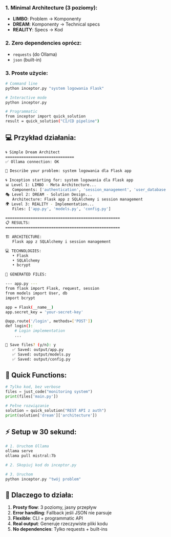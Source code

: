 ### **1. Minimal Architecture (3 poziomy):**
- **LIMBO**: Problem → Komponenty  
- **DREAM**: Komponenty → Technical specs
- **REALITY**: Specs → Kod

### **2. Zero dependencies oprócz:**
- `requests` (do Ollama)
- `json` (built-in)

### **3. Proste użycie:**

```bash
# Command line
python inceptor.py "system logowania Flask"

# Interactive mode  
python inceptor.py

# Programmatic
from inceptor import quick_solution
result = quick_solution("CI/CD pipeline")
```

## 💻 **Przykład działania:**

```bash
🌀 Simple Dream Architect
==============================
✅ Ollama connection: OK

🎯 Describe your problem: system logowania dla Flask app

🌀 Inception starting for: system logowania dla Flask app
📊 Level 1: LIMBO - Meta Architecture...
   Components: ['authentication', 'session_management', 'user_database']
🎭 Level 2: DREAM - Solution Design...  
   Architecture: Flask app z SQLAlchemy i session management
🌍 Level 3: REALITY - Implementation...
   Files: ['app.py', 'models.py', 'config.py']

==================================================
📋 RESULTS:
==================================================

🏗️ ARCHITECTURE:
   Flask app z SQLAlchemy i session management

💻 TECHNOLOGIES:
   • Flask
   • SQLAlchemy
   • bcrypt

📁 GENERATED FILES:

--- app.py ---
from flask import Flask, request, session
from models import User, db
import bcrypt

app = Flask(__name__)
app.secret_key = 'your-secret-key'

@app.route('/login', methods=['POST'])
def login():
    # Login implementation
    ...

💾 Save files? (y/n): y
   ✅ Saved: output/app.py
   ✅ Saved: output/models.py  
   ✅ Saved: output/config.py
```

## 🔧 **Quick Functions:**

```python
# Tylko kod, bez verbose
files = just_code("monitoring system")
print(files['main.py'])

# Pełne rozwiązanie
solution = quick_solution("REST API z auth")
print(solution['dream']['architecture'])
```

## ⚡ **Setup w 30 sekund:**

```bash
# 1. Uruchom Ollama
ollama serve
ollama pull mistral:7b

# 2. Skopiuj kod do inceptor.py

# 3. Uruchom
python inceptor.py "twój problem"
```

## 🎪 **Dlaczego to działa:**

1. **Prosty flow**: 3 poziomy, jasny przepływ
2. **Error handling**: Fallback jeśli JSON nie parsuje  
3. **Flexible**: CLI + programmatic API
4. **Real output**: Generuje rzeczywiste pliki kodu
5. **No dependencies**: Tylko requests + built-ins

